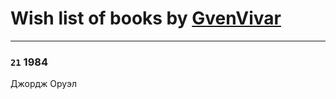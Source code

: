 # Wish list of books by [GvenVivar ](https://www.facebook.com/app_scoped_user_id/158266434925901/)
---

### `21` 1984
Джордж Оруэл

